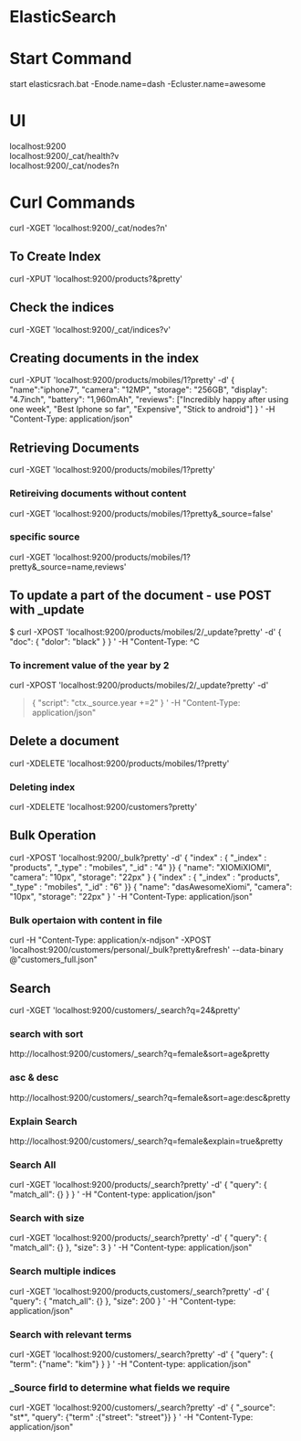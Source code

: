# ElasticSearch

# Start Command
start elasticsrach.bat -Enode.name=dash -Ecluster.name=awesome

# UI
localhost:9200
<br/>
localhost:9200/_cat/health?v
<br/>
localhost:9200/_cat/nodes?n

# Curl Commands
curl -XGET 'localhost:9200/_cat/nodes?n'
## To Create Index
curl -XPUT 'localhost:9200/products?&pretty'

## Check the indices
curl -XGET 'localhost:9200/_cat/indices?v'

## Creating documents in the index
curl -XPUT 'localhost:9200/products/mobiles/1?pretty' -d'
{
"name":"iphone7",
"camera": "12MP",
"storage": "256GB",
"display": "4.7inch",
"battery": "1,960mAh",
"reviews": ["Incredibly happy after using one week", "Best Iphone so far", "Expensive", "Stick to android"]
}
' -H "Content-Type: application/json"

## Retrieving Documents
curl -XGET 'localhost:9200/products/mobiles/1?pretty'

### Retireiving documents without content
curl -XGET 'localhost:9200/products/mobiles/1?pretty&_source=false'

### specific source
curl -XGET 'localhost:9200/products/mobiles/1?pretty&_source=name,reviews'

## To update a part of the document - use POST with _update

$ curl -XPOST 'localhost:9200/products/mobiles/2/_update?pretty' -d'
{
"doc": {
"dolor": "black"
}
}
' -H "Content-Type: ^C

### To increment value of the year by 2

curl -XPOST 'localhost:9200/products/mobiles/2/_update?pretty' -d'
> {
> "script": "ctx._source.year +=2"
> }
> ' -H "Content-Type: application/json"

## Delete a document

curl -XDELETE 'localhost:9200/products/mobiles/1?pretty'

### Deleting index

curl -XDELETE 'localhost:9200/customers?pretty'

## Bulk Operation 

curl -XPOST 'localhost:9200/_bulk?pretty' -d'
{ "index" : { "_index" : "products", "_type" : "mobiles", "_id" : "4" }}
{ "name": "XIOMiXIOMI", "camera": "10px", "storage": "22px" }
{ "index" : { "_index" : "products", "_type" : "mobiles", "_id" : "6" }}
{ "name": "dasAwesomeXiomi", "camera": "10px", "storage": "22px" }
' -H "Content-Type: application/json"

### Bulk opertaion with content in file

curl -H "Content-Type: application/x-ndjson" -XPOST 'localhost:9200/customers/personal/_bulk?pretty&refresh' --data-binary @"customers_full.json"

## Search

curl -XGET 'localhost:9200/customers/_search?q=24&pretty'

### search with sort
http://localhost:9200/customers/_search?q=female&sort=age&pretty

### asc & desc
http://localhost:9200/customers/_search?q=female&sort=age:desc&pretty 

### Explain Search
http://localhost:9200/customers/_search?q=female&explain=true&pretty

### Search All
curl -XGET 'localhost:9200/products/_search?pretty' -d'
{
"query": { "match_all": {} }
}
' -H "Content-type: application/json"

### Search with size
curl -XGET 'localhost:9200/products/_search?pretty' -d'
{
"query": { "match_all": {} }, "size": 3
}
' -H "Content-type: application/json"

### Search multiple indices
curl -XGET 'localhost:9200/products,customers/_search?pretty' -d'
{
"query": { "match_all": {} }, "size": 200
}
' -H "Content-type: application/json"

### Search with relevant terms
curl -XGET 'localhost:9200/customers/_search?pretty' -d'
{
"query": { "term": {"name": "kim"} }
}
' -H "Content-type: application/json"

### _Source firld to determine what fields we require

 curl -XGET 'localhost:9200/customers/_search?pretty' -d'
{
"_source": "st*",
"query": {"term" :{"street": "street"}}
}
' -H "Content-Type: application/json"



